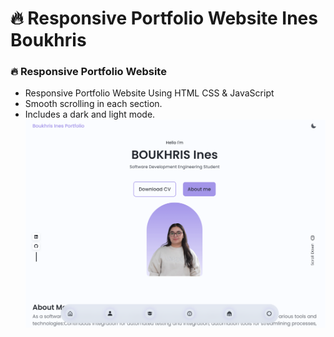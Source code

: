 # 🔥 Responsive Portfolio Website Ines Boukhris
### 🔥 Responsive Portfolio Website

- Responsive Portfolio Website Using HTML CSS & JavaScript
- Smooth scrolling in each section.
- Includes a dark and light mode.
![preview img](/preview.png)
